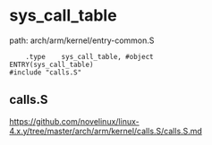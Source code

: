 sys_call_table
========================================

path: arch/arm/kernel/entry-common.S
```
    .type    sys_call_table, #object
ENTRY(sys_call_table)
#include "calls.S"
```

calls.S
----------------------------------------

https://github.com/novelinux/linux-4.x.y/tree/master/arch/arm/kernel/calls.S/calls.S.md
